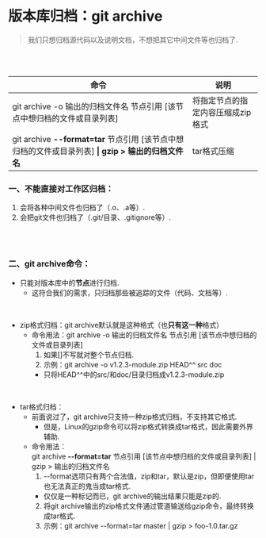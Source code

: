# 版本库归档：git archive
> 我们只想归档源代码以及说明文档，不想把其它中间文件等也归档了.

<br><br>

| 命令 | 说明 |
| --- | --- |
| git archive -o 输出的归档文件名 节点引用 [该节点中想归档的文件或目录列表] | 将指定节点的指定内容压缩成zip格式 |
| git archive **--format=tar** 节点引用 [该节点中想归档的文件或目录列表] **\| gzip > 输出的归档文件名** | tar格式压缩 |

### 一、不能直接对工作区归档：

1. 会将各种中间文件也归档了（.o、.a等）.
2. 会把git文件也归档了（.git/目录、.gitignore等）.

<br><br>

### 二、git archive命令：

- 只能对版本库中的**节点**进行归档.
  - 这符合我们的需求，只归档那些被追踪的文件（代码、文档等）.

<br>

- zip格式归档：git archive默认就是这种格式（也**只有这一种**格式）
  - 命令用法：git archive -o 输出的归档文件名 节点引用 [该节点中想归档的文件或目录列表]
    1. 如果[]不写就对整个节点归档.
    2. 示例：git archive -o v1.2.3-module.zip HEAD^^ src doc
      - 只将HEAD^^中的src/和doc/目录归档成v1.2.3-module.zip

<br>

- tar格式归档：
  - 前面说过了，git archive只支持一种zip格式归档，不支持其它格式.
    - 但是，Linux的gzip命令可以将zip格式转换成tar格式，因此需要外界辅助.
  - 命令用法：<br>
  git archive **--format=tar** 节点引用 [该节点中想归档的文件或目录列表] | gzip > 输出的归档文件名
    1. --format选项只有两个合法值，zip和tar，默认是zip，但即便使用tar也无法真正的鬼当成tar格式.
      - 仅仅是一种标记而已，git archive的输出结果只能是zip的.
    2. 将git archive输出的zip格式文件通过管道输送给gzip命令，最终转换成tar格式.
    3. 示例：git archive --format=tar master | gzip > foo-1.0.tar.gz
